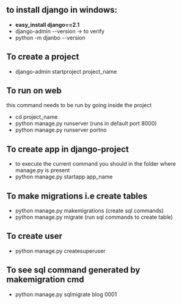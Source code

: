 ## to install django in windows:
- **easy_install django==2.1**
- django-admin --version -> to verify
- python -m djanbo --version

## To create a project
- django-admin startproject project_name

## To run on web
this command needs to be run by going inside the project
- cd project_name
- python manage.py runserver (runs in default port 8000)
- python manage.py runserver portno

## To create app in django-project
- to execute the current command you should in the folder where manage.py is present
- python manage.py startapp app_name

## To make migrations i.e create tables
- python manage.py makemigrations (create sql commands)
- python manage.py migrate (run sql commands to create table)

## To create user
- python manage.py createsuperuser

## To see sql command generated by makemigration cmd
- python manage.py sqlmigrate blog 0001